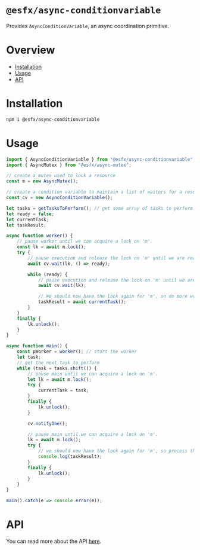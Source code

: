 # `@esfx/async-conditionvariable`

Provides `AsyncConditionVariable`, an async coordination primitive.

# Overview

* [Installation](#installation)
* [Usage](#usage)
* [API](#api)

# Installation

```sh
npm i @esfx/async-conditionvariable
```

# Usage

```ts
import { AsyncConditionVariable } from "@esfx/async-conditionvariable";
import { AsyncMutex } from "@esfx/async-mutex";

// create a mutex used to lock a resource
const m = new AsyncMutex();

// create a condition variable to maintain a list of waiters for a resource
const cv = new AsyncConditionVariable();

let tasks = getTasksToPerform(); // get some array of tasks to perform.
let ready = false;
let currentTask;
let taskResult;

async function worker() {
    // pause worker until we can acquire a lock on 'm'.
    const lk = await m.lock();
    try {
        // pause execution and release the lock on 'm' until we are ready.
        await cv.wait(lk, () => ready);

        while (ready) {
            // pause execution and release the lock on 'm' until we are notified
            await cv.wait(lk);

            // We should now have the lock again for 'm', so do more work...
            taskResult = await currentTask();
        }
    }
    finally {
        lk.unlock();
    }
}

async function main() {
    const pWorker = worker(); // start the worker
    let task;
    // get the next task to perform
    while (task = tasks.shift()) {
        // pause main until we can acquire a lock on 'm'.
        let lk = await m.lock();
        try {
            currentTask = task;
        }
        finally {
            lk.unlock();
        }

        cv.notifyOne();

        // pause main until we can acquire a lock on 'm'.
        lk = await m.lock();
        try {
            // we should now have the lock again for 'm', so process the result...
            console.log(taskResult);
        }
        finally {
            lk.unlock();
        }
    }
}

main().catch(e => console.error(e));
```

# API

You can read more about the API [here](https://esfx.js.org/esfx/api/async-conditionvariable.html).
